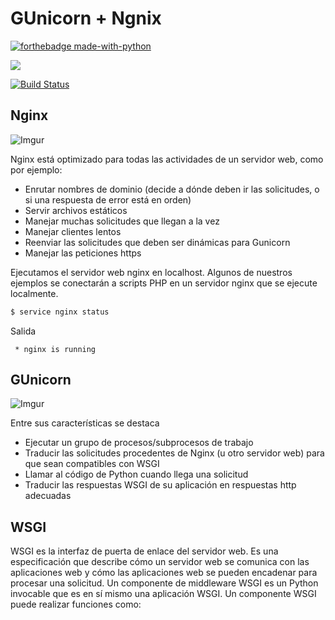 # GUnicorn + Ngnix

[![forthebadge made-with-python](http://ForTheBadge.com/images/badges/made-with-python.svg)](https://www.python.org/)

![](https://pypi.org/static/images/logo-small.6eef541e.svg)

[![Build Status](https://travis-ci.com/lderazo1/FInal2B.svg?branch=master)](https://travis-ci.com/lderazo1/FInal2B)

## Nginx
![Imgur](https://i.imgur.com/5MauW28.png?1)

Nginx está optimizado para todas las actividades de un servidor web, como por ejemplo:
  - Enrutar nombres de dominio (decide a dónde deben ir las solicitudes, o si una respuesta de error está en orden)
  - Servir archivos estáticos
  - Manejar muchas solicitudes que llegan a la vez
  - Manejar clientes lentos
  - Reenviar las solicitudes que deben ser dinámicas para Gunicorn
  - Manejar las peticiones https
  
Ejecutamos el servidor web nginx en localhost. Algunos de nuestros ejemplos se conectarán a scripts PHP en un servidor nginx que se ejecute localmente.
```sh
$ service nginx status
```
Salida
```
 * nginx is running
```

## GUnicorn
![Imgur](https://i.imgur.com/FtE3FFn.png?1)

Entre sus características se destaca
  - Ejecutar un grupo de procesos/subprocesos de trabajo
  - Traducir las solicitudes procedentes de Nginx (u otro servidor web) para que sean compatibles con WSGI
  - Llamar al código de Python cuando llega una solicitud
  - Traducir las respuestas WSGI de su aplicación en respuestas http adecuadas

## WSGI

WSGI es la interfaz de puerta de enlace del servidor web. Es una especificación que describe cómo un servidor web se comunica con las aplicaciones web y cómo las aplicaciones web se pueden encadenar para procesar una solicitud. Un componente de middleware WSGI es un Python invocable que es en sí mismo una aplicación WSGI. Un componente WSGI puede realizar funciones como:
